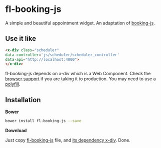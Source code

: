 # fl-booking-js
A simple and beautiful appointment widget. An adaptation of [booking-js](https://github.com/timekit-io/booking-js).

## Use it like

``` html
<x-div class="scheduler"
data-controller='js/scheduler/scheduler_controller'
data-api="http://localhost:4000">
</x-div>
```

fl-booking-js depends on x-div which is a Web Component. Check the [browser support](http://caniuse.com/#search=Custom%20Elements)
if you are taking it to production. You may need to use a [polyfill](http://webcomponents.org/polyfills/).

## Installation
**Bower**

```bash
bower install fl-booking-js --save
```

**Download**

Just copy [fl-booking-js](https://github.com/fourlabsldn/fl-booking-js/blob/master/dist/fl-booking.min.js) file, and [its dependency x-div](https://raw.githubusercontent.com/fourlabsldn/x-div/master/js/x-div.js). Done.

